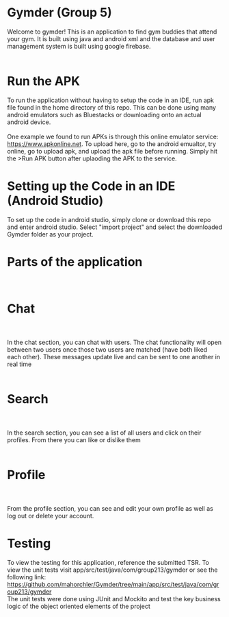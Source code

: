 # Gymder (Group 5)
Welcome to gymder! This is an application to find gym buddies that attend your gym. It is built using java and android xml and the database and user management system is built using google firebase. <br><br>

# Run the APK
To run the application without having to setup the code in an IDE, run apk file found in the home directory of this repo. This can be done using many android emulators such as Bluestacks or downloading onto an actual android device.
<br><br>
One example we found to run APKs is through this online emulator service: https://www.apkonline.net. To upload here, go to the android emualtor, try online, go to upload apk, and upload the apk file before running. Simply hit the >Run APK button after uplaoding the APK to the service. 

# Setting up the Code in an IDE (Android Studio)
To set up the code in android studio, simply clone or download this repo and enter android studio. Select "import project" and select the downloaded Gymder folder as your project.

# Parts of the application
<br> <h1>Chat</h1><br><br>
In the chat section, you can chat with users. The chat functionality will open between two users once those two users are matched (have both liked each other). These messages update live and can be sent to one another in real time
<br><br>
<h1>Search</h1><br><br>
In the search section, you can see a list of all users and click on their profiles. From there you can like or dislike them
<br><br>
<h1>Profile</h1><br><br>
From the profile section, you can see and edit your own profile as well as log out or delete your account. 

# Testing
To view the testing for this application, reference the submitted TSR. To view the unit tests visit app/src/test/java/com/group213/gymder or see the following link: https://github.com/mahorchler/Gymder/tree/main/app/src/test/java/com/group213/gymder <br>
The unit tests were done using JUnit and Mockito and test the key business logic of the object oriented elements of the project
